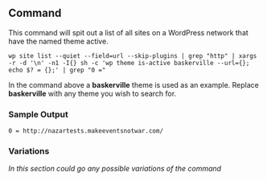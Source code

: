 ## Command

This command will spit out a list of all sites on a WordPress network that have the named theme active.

```
wp site list --quiet --field=url --skip-plugins | grep "http" | xargs -r -d '\n' -n1 -I{} sh -c 'wp theme is-active baskerville --url={}; echo $? = {};' | grep "0 ="
```

In the command above a **baskerville** theme is used as an example. Replace **baskerville** with any theme you wish to search for.


### Sample Output

```
0 = http://nazartests.makeeventsnotwar.com/
```

### Variations

_In this section could go any possible variations of the command_